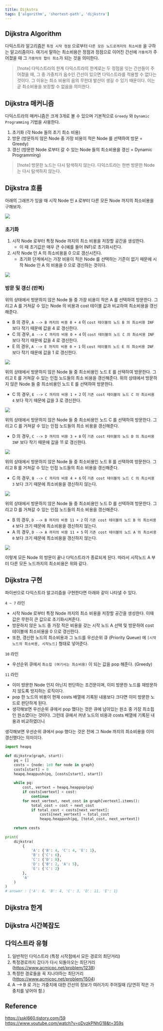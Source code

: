 ```yaml
---
title: Dijkstra
tags: ['algorithm', 'shortest-path', 'dijkstra']
---
```


## Dijkstra  Algorithm
다익스트라 알고리즘은  `특정 시작 정점` 으로부터 `다른 모든 노드로까지의 최소비용` 을 구하는 알고리즘이다. 여기서 말하는 최소비용은 정점과 정점으로 이어진 간선에 `가중치`가 주어졌을 때 그 `가중치의 합이 최소`가 되는 것을 의미한다.

> [!note] 다익스트라의 한계
다익스트라의 한계로는 두 정점을 잇는 간선들이 주어졌을 때, 그 중 가중치가 음수인 간선이 있으면 다익스트라를 적용할 수 없다는 것이다. 그 이유는  최소 비용의 음의 무한대 발산이 생길 수 있기 때문이다. 이는 곧 최소비용을 보장할 수 없음을 의미한다.

## Dijkstra  매커니즘
다익스트라의 매커니즘은 크게 3개로 볼 수 있으며 기본적으로 `Greedy` 와 `Dynamic Programming`  기법을 사용한다. 

1. 초기화 (각 Node 들의 초기 최소 비용)
2. 방문 (방문하지 않은 Node 중 가장 비용이 적은 Node 를 선택하여 방문 = Greedy)
3. 갱신 (방문한 Node 로부터 갈 수 있는 Node 들의 최소비용을 갱신 = Dynamic Programming)

> [!note] 방문한 노드는 다시 탐색하지 않는다.
> 다익스트라는 한번 방문한 Node 는 다시 탐색하지 않는다.

## Dijkstra 흐름
아래의 그래프가 있을 때 시작 Node 인 `A` 로부터 다른 모든 Node 까지의 최소비용을 구해보자.

![](Algorithm/ShortestPath/images/Pasted%20image%2020240727021653.png)

### 초기화
1. 시작 Node 로부터 특정 Node 까지의 최소 비용을 저장할 공간을 생성한다.
	- 이 때 초기값은 매우 큰 수(예를 들어 INF)로 초기화시킨다.
2. 시작 Node 인 A 의 최소비용을 0 으로 갱신시킨다.
	- 초기화 단계에서는 가장 비용이 적은 Node 를 선택하는 기준이 없기 때문에 시작 Node 인 A 의 비용을 0 으로 갱신하는 것이다.

![](Algorithm/ShortestPath/images/Pasted%20image%2020240727023529.png)

### 방문 및 갱신 (반복)

위의 상태에서 방문하지 않은 Node 들 중 가장 비용이 작은 A 를 선택하여 방문한다. 그리고 A 를 거쳐갈 수 있는 Node 의 비용과 cost 테이블 값과 비교하여 최소비용을 갱신해준다.

- B 의 경우, `A --> B 까지의 비용 0 + 4` 이 `cost 테이블의 노드 B 의 최소비용 INF` 보다 작기 때문에 값을 4 로 갱신한다.
- C 의 경우, `A --> C 까지의 비용 0 + 4` 이 `cost 테이블의 노드 C 의 최소비용 INF` 보다 작기 때문에 값을 4 로 갱신한다.
- E 의 경우, `A --> E 까지의 비용 0 + 1` 이 `cost 테이블의 노드 E 의 최소비용 INF` 보다 작기 때문에 값을 1 로 갱신한다.

![](Algorithm/ShortestPath/images/Pasted%20image%2020240727025520.png)


위의 상태에서 방문하지 않은 Node 들 중 최소비용인 노드 E 를 선택하여 방문한다. 그리고 E 를 거쳐갈 수 있는 인접 노드들의 최소 비용을 갱신해준다. 위의 상태에서 방문하지 않은 Node 들 중 최소비용인 노드 E 를 선택하여 방문한다.

- C 의 경우, `E --> C 까지의 비용 1 + 2` 이 `기존 cost 테이블의 노드 C 의 최소비용 4` 보다 작기 때문에 값을 3 로 갱신한다.

![](Algorithm/ShortestPath/images/Pasted%20image%2020240727030252.png)


위의 상태에서 방문하지 않은 Node 들 중 최소비용인 노드 C 를 선택하여 방문한다. 그리고 C 를 거쳐갈 수 있는 인접 노드들의 최소 비용을 갱신해준다.

- D 의 경우, `C --> D 까지의 비용 3 + 8` 이 `기존 cost 테이블의 노드 D 의 최소비용 INF` 보다 작기 때문에 값을 11 로 갱신한다.

![](Algorithm/ShortestPath/images/Pasted%20image%2020240727030939.png)


위의 상태에서 방문하지 않은 Node 들 중 최소비용인 노드 B 를 선택하여 방문한다. 그리고 B 를 거쳐갈 수 있는 인접 노드들의 최소 비용을 갱신해준다.

- C 의 경우, `B --> C 까지의 비용 4 + 6` 이 `기존 cost 테이블의 노드 C 의 최소비용 3` 보다 크기 때문에 최소비용을 갱신하지 않는다.

![](Algorithm/ShortestPath/images/Pasted%20image%2020240727031405.png)


위의 상태에서 방문하지 않은 Node 들 중 최소비용인 노드 D 를 선택하여 방문한다. 그리고 D 를 거쳐갈 수 있는 인접 노드들의 최소 비용을 갱신해준다.

- B 의 경우, `D --> B 까지의 비용 11 + 2` 이 `기존 cost 테이블의 노드 B 의 최소비용 4` 보다 크기 때문에 최소비용을 갱신하지 않는다.
- A 의 경우, `D --> A 까지의 비용 11 + 5` 이 `기존 cost 테이블의 노드 A 의 최소비용 0` 보다 크기 때문에 최소비용을 갱신하지 않는다.

![](Algorithm/ShortestPath/images/Pasted%20image%2020240727031845.png)


이렇게 모든 Node 의 방문이 끝나 다익스트라가 종료되게 된다. 따라서 시작노드 A 부터 다른 모든 노드까지의 최소비용은 위와 같다.

## Dijkstra  구현
파이썬으로 다익스트라 알고리즘을 구현한다면 아래와 같이 나타낼 수 있다.

`4 ~ 7` 라인
- 시작 Node 로부터 특정 Node 까지의 최소 비용을 저장할 공간을 생성한다. 이때 값은 무한히 큰 값으로 초기화시켜준다.
- 방문하지 않은 노드 중 가장 작은 비용을 갖는 시작 노드 A 선택 및 방문하여 cost 테이블에 최소비용을 0 으로 갱신한다.
- 또한, 갱신한 노드의 최소비용과 그 노드를 우선순위 큐 (Priority Queue) 에 `[시작노드의 최소비용, 시작노드]` 형태로 넣어준다.

`10` 라인
- 우선순위 큐에서 `최소힙 (여기서는 최소비용)` 이 되는 값을 pop 해준다. (Greedy)

`11` 라인
- 이미 방문한 Node 인지 아닌지 판단하는 조건문이며, 이미 방문한 노드를 재방문하지 않도록 방지하는 로직이다.
- pop 한 노드의 비용이 현재 costs 배열에 기록된 내용보다 크다면 이미 방문한 노드로 판단하게 된다.
- 생각해보면 우선순위 큐에서 pop 했다는 것은 큐에 남아있는 원소 중 가장 최소힙인 원소였다는 것이다. 그런데 큐에서 꺼낸 노드의 비용과 costs 배열에 기록된 내용과 비교하였더니 

생각해보면 우선순위 큐에서 pop 했다는 것은 전에 그 Node 까지의 최소비용을 이미 갱신했다는 의미이다.

```python
import heapq  
  
def dijkstra(graph, start):  
	pq = []  
    costs = {node: 1e9 for node in graph}  
    costs[start] = 0  
    heapq.heappush(pq, [costs[start], start])  
  
    while pq:  
        cost, vertext = heapq.heappop(pq)  
        if costs[vertext] < cost:  
            continue  
        for next_vertext, next_cost in graph[vertext].items():  
            total_cost = cost + next_cost  
            if total_cost < costs[next_vertext]:  
                costs[next_vertext] = total_cost  
                heapq.heappush(pq, [total_cost, next_vertext])  
  
    return costs  
  
print(  
    dijkstra(  
        {            
	        'A': {'B': 4, 'C': 4, 'E': 1},  
            'B': {'C': 6},  
            'C': {'D': 8},  
            'D': {'B': 2, 'A': 5},  
            'E': {'C': 2}  
        },
        'A'
    )  
)
# answer : {'A': 0, 'B': 4, 'C': 3, 'D': 11, 'E': 1}
```

## Dijkstra  한계
## Dijkstra  시간복잡도

## 다익스트라 유형
  
1. 일반적인 다익스트라 (특정 시작점에서 모든 경로의 최단거리)
2. 특정경로까지 갔다가 다시 되돌아오는 최단거리 (https://www.acmicpc.net/problem/1238)  
3. 특정한 경로들을 꼭 지나야하는 최단거리 (https://www.acmicpc.net/problem/1504)
4. A --> B 로 가는 가중치에 대한 간선의 정보가 여러가지 주어질때 (당연히 작은 가중치를 넣어야 함.)

## Reference
https://sskl660.tistory.com/59  
https://www.youtube.com/watch?v=oDvzkPNhG18&t=359s

